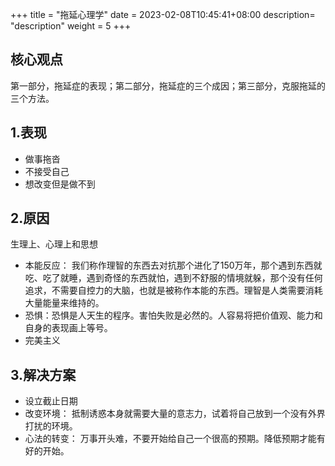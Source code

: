 +++
title = "拖延心理学"
date =  2023-02-08T10:45:41+08:00
description= "description"
weight = 5
+++

## 核心观点
第一部分，拖延症的表现；第二部分，拖延症的三个成因；第三部分，克服拖延的三个方法。   

## 1.表现

- 做事拖沓
- 不接受自己
- 想改变但是做不到

## 2.原因

生理上、心理上和思想

- 本能反应： 我们称作理智的东西去对抗那个进化了150万年，那个遇到东西就吃、吃了就睡，遇到奇怪的东西就怕，遇到不舒服的情境就躲，那个没有任何追求，不需要自控力的大脑，也就是被称作本能的东西。理智是人类需要消耗大量能量来维持的。
- 恐惧：恐惧是人天生的程序。害怕失败是必然的。人容易将把价值观、能力和自身的表现画上等号。
- 完美主义

## 3.解决方案

- 设立截止日期
- 改变环境： 抵制诱惑本身就需要大量的意志力，试着将自己放到一个没有外界打扰的环境。
- 心法的转变： 万事开头难，不要开始给自己一个很高的预期。降低预期才能有好的开始。

